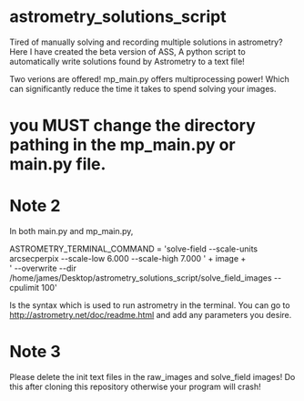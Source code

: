 # astrometry_solutions_script
Tired of manually solving and recording multiple solutions in astrometry? Here I have created the beta version of ASS,
A python script to automatically write solutions found by Astrometry to a text file!

Two verions are offered! mp_main.py offers multiprocessing power! Which can significantly reduce the time it takes to spend solving your images.


# you MUST change the directory pathing in the mp_main.py or main.py file.


# Note 2
In both main.py and mp_main.py,     

ASTROMETRY_TERMINAL_COMMAND = 'solve-field --scale-units arcsecperpix --scale-low 6.000 --scale-high 7.000 ' + image +\
                    ' --overwrite --dir /home/james/Desktop/astrometry_solutions_script/solve_field_images --cpulimit 100'

Is the syntax which is used to run astrometry in the terminal. You can go to http://astrometry.net/doc/readme.html and add any parameters you desire.

# Note 3
Please delete the init text files in the raw_images and solve_field images! Do this after cloning this repository otherwise your program will crash!
